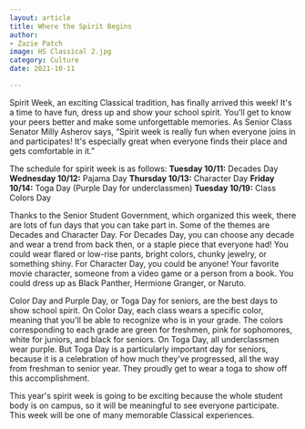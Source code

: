 ```yaml
---
layout: article
title: Where the Spirit Begins
author:
- Zazie Patch
image: HS Classical 2.jpg
category: Culture
date: 2021-10-11

---
```


Spirit Week, an exciting Classical tradition, has finally arrived this week! It's a time to have fun, dress up and show your school spirit. You’ll get to know your peers better and make some unforgettable memories. As Senior Class Senator Milly Asherov says, “Spirit week is really fun when everyone joins in and participates! It's especially great when everyone finds their place and gets comfortable in it.” 

The schedule for spirit week is as follows:
**Tuesday 10/11:** Decades Day
**Wednesday 10/12:** Pajama Day
**Thursday 10/13:** Character Day
**Friday 10/14:** Toga Day (Purple Day for underclassmen)
**Tuesday 10/19:** Class Colors Day

Thanks to the Senior Student Government, which organized this week, there are lots of fun days that you can take part in. Some of the themes are Decades and Character Day. For Decades Day, you can choose any decade and wear a trend from back then, or a staple piece that everyone had! You could wear flared or low-rise pants, bright colors, chunky jewelry, or something shiny. For Character Day, you could be anyone! Your favorite movie character, someone from a video game or a person from a book. You could dress up as Black Panther, Hermione Granger, or Naruto.

Color Day and Purple Day, or Toga Day for seniors, are the best days to show school spirit. On Color Day, each class wears a specific color, meaning that you'll be able to recognize who is in your grade. The colors corresponding to each grade are green for freshmen, pink for sophomores, white for juniors, and black for seniors. On Toga Day, all underclassmen wear purple. But Toga Day is a particularly important day for seniors, because it is a celebration of how much they've progressed, all the way from freshman to senior year. They proudly get to wear a toga to show off this accomplishment.

This year's spirit week is going to be exciting because the whole student body is on campus, so it will be meaningful to see everyone participate. This week will be one of many memorable Classical experiences.

